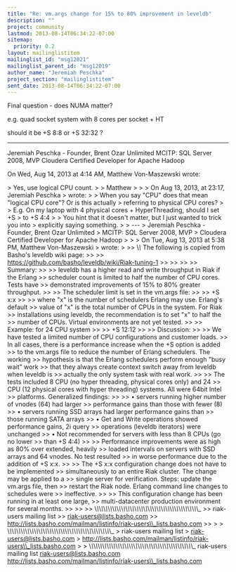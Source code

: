 ```yaml
---
title: "Re: vm.args change for 15% to 80% improvement in leveldb"
description: ""
project: community
lastmod: 2013-08-14T06:34:22-07:00
sitemap:
  priority: 0.2
layout: mailinglistitem
mailinglist_id: "msg12021"
mailinglist_parent_id: "msg12019"
author_name: "Jeremiah Peschka"
project_section: "mailinglistitem"
sent_date: 2013-08-14T06:34:22-07:00
---
```



Final question - does NUMA matter?

e.g. quad socket system with 8 cores per socket + HT

should it be +S 8:8 or +S 32:32 ?

---
Jeremiah Peschka - Founder, Brent Ozar Unlimited
MCITP: SQL Server 2008, MVP
Cloudera Certified Developer for Apache Hadoop


On Wed, Aug 14, 2013 at 4:14 AM, Matthew Von-Maszewski
wrote:

&gt; Yes, use logical CPU count.
&gt;
&gt; Matthew
&gt;
&gt;
&gt; On Aug 13, 2013, at 23:17, Jeremiah Peschka 
&gt; wrote:
&gt;
&gt; When you say "CPU" does that mean "logical CPU core"? Or is this actually
&gt; referring to physical CPU cores?
&gt;
&gt; E.g. On my laptop with 4 physical cores + HyperThreading, should I set +S
&gt; to +S 4:4
&gt;
&gt; You hint that it doesn't matter, but I just wanted to trick you into
&gt; explicitly saying something.
&gt;
&gt; ---
&gt; Jeremiah Peschka - Founder, Brent Ozar Unlimited
&gt; MCITP: SQL Server 2008, MVP
&gt; Cloudera Certified Developer for Apache Hadoop
&gt;
&gt;
&gt; On Tue, Aug 13, 2013 at 5:38 PM, Matthew Von-Maszewski  &gt; wrote:
&gt;
&gt;&gt; \\*\\* The following is copied from Basho's leveldb wiki page:
&gt;&gt;
&gt;&gt; https://github.com/basho/leveldb/wiki/Riak-tuning-1
&gt;&gt;
&gt;&gt;
&gt;&gt;
&gt;&gt; Summary:
&gt;&gt;
&gt;&gt; leveldb has a higher read and write throughput in Riak if the Erlang
&gt;&gt; scheduler count is limited to half the number of CPU cores. Tests have
&gt;&gt; demonstrated improvements of 15% to 80% greater throughput.
&gt;&gt;
&gt;&gt; The scheduler limit is set in the vm.args file:
&gt;&gt;
&gt;&gt; +S x:x
&gt;&gt;
&gt;&gt; where "x" is the number of schedulers Erlang may use. Erlang's default
&gt;&gt; value of "x" is the total number of CPUs in the system. For Riak
&gt;&gt; installations using leveldb, the recommendation is to set "x" to half the
&gt;&gt; number of CPUs. Virtual environments are not yet tested.
&gt;&gt;
&gt;&gt; Example: for 24 CPU system
&gt;&gt;
&gt;&gt; +S 12:12
&gt;&gt;
&gt;&gt; Discussion:
&gt;&gt;
&gt;&gt; We have tested a limited number of CPU configurations and customer loads.
&gt;&gt; In all cases, there is a performance increase when the +S option is added
&gt;&gt; to the vm.args file to reduce the number of Erlang schedulers. The working
&gt;&gt; hypothesis is that the Erlang schedulers perform enough "busy wait" work
&gt;&gt; that they always create context switch away from leveldb when leveldb is
&gt;&gt; actually the only system task with real work.
&gt;&gt;
&gt;&gt; The tests included 8 CPU (no hyper threading, physical cores only) and 24
&gt;&gt; CPU (12 physical cores with hyper threading) systems. All were 64bit Intel
&gt;&gt; platforms. Generalized findings:
&gt;&gt;
&gt;&gt; • servers running higher number of vnodes (64) had larger
&gt;&gt; performance gains than those with fewer (8)
&gt;&gt; • servers running SSD arrays had larger performance gains than
&gt;&gt; those running SATA arrays
&gt;&gt; • Get and Write operations showed performance gains, 2i query
&gt;&gt; operations (leveldb iterators) were unchanged
&gt;&gt; • Not recommended for servers with less than 8 CPUs (go no lower
&gt;&gt; than +S 4:4)
&gt;&gt;
&gt;&gt; Performance improvements were as high as 80% over extended, heavily
&gt;&gt; loaded intervals on servers with SSD arrays and 64 vnodes. No test resulted
&gt;&gt; in worse performance due to the addition of +S x:x.
&gt;&gt;
&gt;&gt; The +S x:x configuration change does not have to be implemented
&gt;&gt; simultaneously to an entire Riak cluster. The change may be applied to a
&gt;&gt; single server for verification. Steps: update the vm.args file, then
&gt;&gt; restart the Riak node. Erlang command line changes to schedules were
&gt;&gt; ineffective.
&gt;&gt;
&gt;&gt; This configuration change has been running in at least one large,
&gt;&gt; multi-datacenter production environment for several months.
&gt;&gt;
&gt;&gt;
&gt;&gt; \\_\\_\\_\\_\\_\\_\\_\\_\\_\\_\\_\\_\\_\\_\\_\\_\\_\\_\\_\\_\\_\\_\\_\\_\\_\\_\\_\\_\\_\\_\\_\\_\\_\\_\\_\\_\\_\\_\\_\\_\\_\\_\\_\\_\\_\\_\\_
&gt;&gt; riak-users mailing list
&gt;&gt; riak-users@lists.basho.com
&gt;&gt; http://lists.basho.com/mailman/listinfo/riak-users\\_lists.basho.com
&gt;&gt;
&gt;
&gt; \\_\\_\\_\\_\\_\\_\\_\\_\\_\\_\\_\\_\\_\\_\\_\\_\\_\\_\\_\\_\\_\\_\\_\\_\\_\\_\\_\\_\\_\\_\\_\\_\\_\\_\\_\\_\\_\\_\\_\\_\\_\\_\\_\\_\\_\\_\\_
&gt; riak-users mailing list
&gt; riak-users@lists.basho.com
&gt; http://lists.basho.com/mailman/listinfo/riak-users\\_lists.basho.com
&gt;
&gt;
\\_\\_\\_\\_\\_\\_\\_\\_\\_\\_\\_\\_\\_\\_\\_\\_\\_\\_\\_\\_\\_\\_\\_\\_\\_\\_\\_\\_\\_\\_\\_\\_\\_\\_\\_\\_\\_\\_\\_\\_\\_\\_\\_\\_\\_\\_\\_
riak-users mailing list
riak-users@lists.basho.com
http://lists.basho.com/mailman/listinfo/riak-users\\_lists.basho.com

